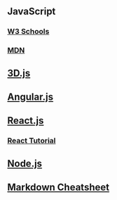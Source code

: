 ## JavaScript

### [W3 Schools](http://www.w3schools.com/js/)
### [MDN](https://developer.mozilla.org/en-US/docs/Web/JavaScript)

## [3D.js](https://www.d3.io/)

## [Angular.js](https://angularjs.org/)

## [React.js](https://facebook.github.io/react/)
### [React Tutorial](https://facebook.github.io/react/tutorial/tutorial.html)

## [Node.js](https://nodejs.org/)

## [Markdown Cheatsheet](markdown-cheatsheet.md)
